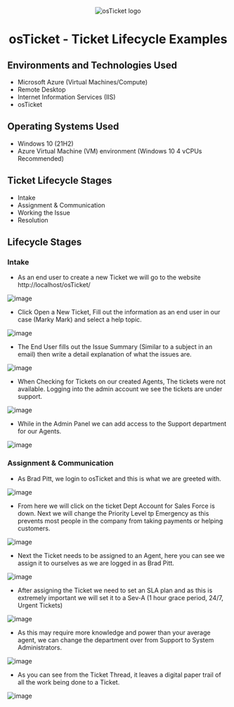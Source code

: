 <p align="center">
<img src="https://i.imgur.com/Clzj7Xs.png" alt="osTicket logo"/>
</p>

<h1 align="center">osTicket - Ticket Lifecycle Examples</h1>

<h2>Environments and Technologies Used</h2>

- Microsoft Azure (Virtual Machines/Compute)
- Remote Desktop
- Internet Information Services (IIS)
- osTicket

<h2>Operating Systems Used </h2>

- Windows 10</b> (21H2)
- Azure Virtual Machine (VM) environment (Windows 10 4 vCPUs Recommended)

<h2>Ticket Lifecycle Stages</h2>

- Intake
- Assignment & Communication
- Working the Issue
- Resolution

<h2>Lifecycle Stages </h2>

<h3>Intake</h3>

- As an end user to create a new Ticket we will go to the website http://localhost/osTicket/

![image](https://github.com/Velezdrv/ticket-lifecycle/assets/147437260/01418997-5678-4d6a-9c21-832fe8f5c200)

- Click Open a New Ticket, Fill out the information as an end user in our case (Marky Mark) and select a help topic.

![image](https://github.com/Velezdrv/ticket-lifecycle/assets/147437260/fa38d794-341d-4d02-8d3e-e44c47ac5de0)

- The End User fills out the Issue Summary (Similar to a subject in an email) then write a detail explanation of what the issues are.

![image](https://github.com/Velezdrv/ticket-lifecycle/assets/147437260/bd41d4e9-4ec3-476e-89de-5e7cafa1a9be)

- When Checking for Tickets on our created Agents, The tickets were not available. Logging into the admin account we see the tickets are under support.

![image](https://github.com/Velezdrv/ticket-lifecycle/assets/147437260/a9ce2fa1-a7ff-4c00-8c74-5a4ba4e9a937)

- While in the Admin Panel we can add access to the Support department for our Agents.

![image](https://github.com/Velezdrv/ticket-lifecycle/assets/147437260/514fddf3-d361-4225-9e59-c834f7ab7733)

<h3>Assignment & Communication</h3>

- As Brad Pitt, we login to osTicket and this is what we are greeted with.

![image](https://github.com/Velezdrv/ticket-lifecycle/assets/147437260/3c742fe4-e6e5-48d9-a371-a3fca2d14ac4)

- From here we will click on the ticket Dept Account for Sales Force is down. Next we will change the Priority Level tp Emergency as this prevents most people in the company from taking payments or helping customers.

![image](https://github.com/Velezdrv/ticket-lifecycle/assets/147437260/1e0ddf11-ec38-4ddc-9101-8a0d459fef8f)

- Next the Ticket needs to be assigned to an Agent, here you can see we assign it to ourselves as we are logged in as Brad Pitt.

![image](https://github.com/Velezdrv/ticket-lifecycle/assets/147437260/cc288b31-a9e6-46d5-b033-c00e29392c96)

- After assigning the Ticket we need to set an SLA plan and as this is extremely important we will set it to a Sev-A (1 hour grace period, 24/7, Urgent Tickets)

![image](https://github.com/Velezdrv/ticket-lifecycle/assets/147437260/bfb8f95b-2484-4fb8-960f-d15be2becb43)

- As this may require more knowledge and power than your average agent, we can change the department over from Support to System Administrators.

![image](https://github.com/Velezdrv/ticket-lifecycle/assets/147437260/0900d937-bf35-4875-843d-43ebce60a4c1)

- As you can see from the Ticket Thread, it leaves a digital paper trail of all the work being done to a Ticket.

![image](https://github.com/Velezdrv/ticket-lifecycle/assets/147437260/4eb0bd37-251b-4bd4-aa32-f6553afb0fd4)








